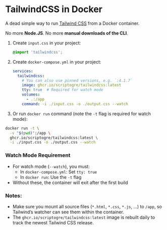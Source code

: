 # TailwindCSS in Docker

A dead simple way to run [Tailwind CSS](https://tailwindcss.com/) from a Docker container. 

No more **Node.JS**. No more **manual downloads of the CLI**.

1. Create `input.css` in your project:
    ```css
    @import 'tailwindcss';
    ``` 
2. Create `docker-compose.yml` in your project:
    ```yaml
    services:
      tailwindcss:
        # You can also use pinned versions, e.g. `:4.1.7`
        image: ghcr.io/scriptogre/tailwindcss:latest
        tty: true  # Required for watch mode
        volumes:
          - .:/app
        command: -i ./input.css -o ./output.css --watch
    ```

3.  Or run `docker run` command (note the `-t` flag is required for watch mode):
```bash
docker run -t \
  -v "$(pwd)":/app \
  ghcr.io/scriptogre/tailwindcss:latest \
  -i ./input.css -o ./output.css --watch
```

### **Watch Mode Requirement**
- For watch mode (`--watch`), you must:
  - In `docker-compose.yml`: Set `tty: true`
  - In `docker run`: Use the `-t` flag
- Without these, the container will exit after the first build

### **Notes:**
- Make sure you mount all source files (`*.html`, `*.css`, `*.js`, …) to `/app`, so Tailwind’s watcher can see them within the container.
- The `ghcr.io/scriptogre/tailwindcss:latest` image is rebuilt daily to track the newest Tailwind CSS release.
